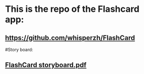 # This is the repo of the Flashcard app: 
## https://github.com/whisperzh/FlashCard

#Story board:
## [FlashCard storyboard.pdf](https://github.com/melodyy0128/BU2023SPR-CS501/files/10727699/FlashCard.storyboard.pdf)
